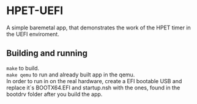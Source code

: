 # HPET-UEFI
A simple baremetal app, that demonstrates the work of the HPET timer in the UEFI enviroment.

## Building and running
```make``` to build.  
```make qemu``` to run and already built app in the qemu.  
In order to run in on the real hardware, create a EFI bootable USB and replace it`s BOOTX64.EFI and startup.nsh with the ones, found in the bootdrv folder after you build the app.  
